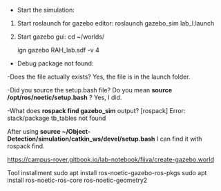 * Start the simulation:
1. Start roslaunch for gazebo editor: roslaunch gazebo_sim lab_l.launch
2. Start gazebo gui:
   cd ~/worlds/

   ign gazebo RAH_lab.sdf -v 4
   
* Debug package not found:

-Does the file actually exists? Yes, the file is in the launch folder.

-Did you source the setup.bash file? Do you mean **source /opt/ros/noetic/setup.bash** ? Yes, I did.

-What does **rospack find gazebo_sim** output? [rospack] Error: stack/package tb_tables not found

After using **source ~/Object-Detection/simulation/catkin_ws/devel/setup.bash** I can find it with rospack find.

https://campus-rover.gitbook.io/lab-notebook/fiiva/create-gazebo.world

Tool installment
sudo apt install ros-noetic-gazebo-ros-pkgs
sudo apt install ros-noetic-ros-core ros-noetic-geometry2

